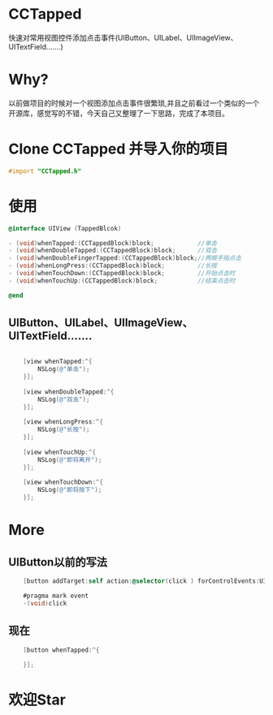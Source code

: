 # CCTapped
快速对常用视图控件添加点击事件(UIButton、UILabel、UIImageView、UITextField.......)

Why?
===
以前做项目的时候对一个视图添加点击事件很繁琐,并且之前看过一个类似的一个开源库，感觉写的不错，今天自己又整理了一下思路，完成了本项目。

Clone CCTapped 并导入你的项目
===

```objective-c
#import "CCTapped.h"
```

使用
===
```objective-c
@interface UIView (TappedBlcok)

- (void)whenTapped:(CCTappedBlock)block;            //单击
- (void)whenDoubleTapped:(CCTappedBlock)block;      //双击
- (void)whenDoubleFingerTapped:(CCTappedBlock)block;//两根手指点击
- (void)whenLongPress:(CCTappedBlock)block;         //长按
- (void)whenTouchDown:(CCTappedBlock)block;         //开始点击时
- (void)whenTouchUp:(CCTappedBlock)block;           //结束点击时

@end
```
UIButton、UILabel、UIImageView、UITextField.......
---
```objective-c

    [view whenTapped:^{
        NSLog(@"单击");
    }];
    
    [view whenDoubleTapped:^{
        NSLog(@"双击");
    }];
    
    [view whenLongPress:^{
        NSLog(@"长按");
    }];
    
    [view whenTouchUp:^{
        NSLog(@"即将离开");
    }];
    
    [view whenTouchDown:^{
        NSLog(@"即将按下");
    }];
```
More
===
UIButton以前的写法
---
```objective-c
    [button addTarget:self action:@selector(click ) forControlEvents:UIControlEventTouchUpInside];

    #pragma mark event
    -(void)click
```
现在
---
```objective-c
    [button whenTapped:^{
        
    }];
```
欢迎Star
===




